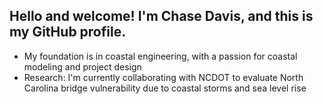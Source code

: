 ## Hello and welcome! I'm Chase Davis, and this is my GitHub profile.
- My foundation is in coastal engineering, with a passion for coastal modeling and project design
- Research: I'm currently collaborating with NCDOT to evaluate North Carolina bridge vulnerability due to coastal storms and sea level rise

<!--
**chase23davis/chase23davis** is a ✨ _special_ ✨ repository because its `README.md` (this file) appears on your GitHub profile.

Here are some ideas to get you started:

- 🔭 I’m currently working on ...
- 🌱 I’m currently learning ...
- 👯 I’m looking to collaborate on ...
- 🤔 I’m looking for help with ...
- 💬 Ask me about ...
- 📫 How to reach me: ...
- 😄 Pronouns: ...
- ⚡ Fun fact: ...
-->
